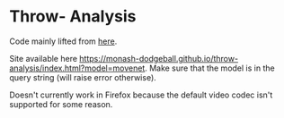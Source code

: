 # Throw- Analysis
Code mainly lifted from [here]().

Site available here https://monash-dodgeball.github.io/throw-analysis/index.html?model=movenet.
Make sure that the model is in the query string (will raise error otherwise).

Doesn't currently work in Firefox because the default video codec isn't supported for some reason.
